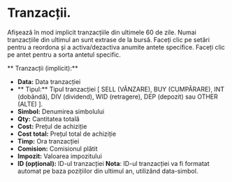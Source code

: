 # Tranzacții.

Afișează în mod implicit tranzacțiile din ultimele 60 de zile. Numai tranzacțiile din ultimul an sunt extrase de la bursă.
Faceți clic pe setări pentru a reordona și a activa/dezactiva anumite antete specifice.
Faceți clic pe antet pentru a sorta antetul specific.

** Tranzacții (implicit):**
  - **Data:** Data tranzacției
  - ** Tipul:** Tipul tranzacției [ SELL (VÂNZARE), BUY (CUMPĂRARE), INT (dobândă), DIV (dividend), WID (retragere), DEP (depozit) sau OTHER (ALTE) ].
  - **Simbol:** Denumirea simbolului
  - **Qty:** Cantitatea totală
  - **Cost:** Prețul de achiziție
  - **Cost total:** Prețul total de achiziție
  - **Timp:** Ora tranzacției
  - **Comision:** Comisionul plătit
  - **Impozit:** Valoarea impozitului
  - **ID (opțional):** ID-ul tranzacției
    **Nota**: ID-ul tranzacției va fi formatat automat pe baza pozițiilor din ultimul an, utilizând data-simbol.
